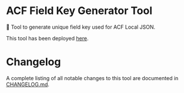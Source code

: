 # ACF Field Key Generator Tool
:wrench: Tool to generate unique field key used for ACF Local JSON.

This tool has been deployed [here](https://acf-key-generator.vercel.app/).

# Changelog

A complete listing of all notable changes to this tool are documented
in [CHANGELOG.md](https://github.com/viivue/acf-field-key-generator/blob/main/CHANGELOG.md).